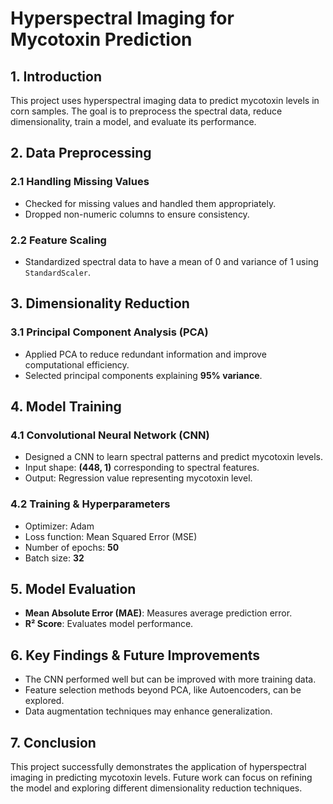 # Hyperspectral Imaging for Mycotoxin Prediction

## 1. Introduction
This project uses hyperspectral imaging data to predict mycotoxin levels in corn samples. The goal is to preprocess the spectral data, reduce dimensionality, train a model, and evaluate its performance.

## 2. Data Preprocessing
### 2.1 Handling Missing Values
- Checked for missing values and handled them appropriately.
- Dropped non-numeric columns to ensure consistency.

### 2.2 Feature Scaling
- Standardized spectral data to have a mean of 0 and variance of 1 using `StandardScaler`.

## 3. Dimensionality Reduction
### 3.1 Principal Component Analysis (PCA)
- Applied PCA to reduce redundant information and improve computational efficiency.
- Selected principal components explaining **95% variance**.

## 4. Model Training
### 4.1 Convolutional Neural Network (CNN)
- Designed a CNN to learn spectral patterns and predict mycotoxin levels.
- Input shape: **(448, 1)** corresponding to spectral features.
- Output: Regression value representing mycotoxin level.

### 4.2 Training & Hyperparameters
- Optimizer: Adam
- Loss function: Mean Squared Error (MSE)
- Number of epochs: **50**
- Batch size: **32**

## 5. Model Evaluation
- **Mean Absolute Error (MAE)**: Measures average prediction error.
- **R² Score**: Evaluates model performance.



## 6. Key Findings & Future Improvements
- The CNN performed well but can be improved with more training data.
- Feature selection methods beyond PCA, like Autoencoders, can be explored.
- Data augmentation techniques may enhance generalization.

## 7. Conclusion
This project successfully demonstrates the application of hyperspectral imaging in predicting mycotoxin levels. Future work can focus on refining the model and exploring different dimensionality reduction techniques.
